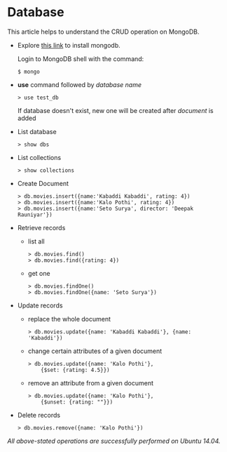 # Database

This article helps to understand the CRUD operation on MongoDB.

* Explore [this link](https://docs.mongodb.com/manual/tutorial/install-mongodb-on-ubuntu/) to install mongodb.

  Login to MongoDB shell with the command:
  ```
  $ mongo
  ```
  
* **use** command followed by *database name*
  ```
  > use test_db
  ```
  If database doesn't exist, new one will be created after *document* is added

* List database
  ```
  > show dbs
  ```
* List collections
  ```
  > show collections
  ```
* Create Document
  ```
  > db.movies.insert({name:'Kabaddi Kabaddi', rating: 4})
  > db.movies.insert({name:'Kalo Pothi', rating: 4})
  > db.movies.insert({name:'Seto Surya', director: 'Deepak Rauniyar'})
  ```

* Retrieve records
  * list all
    ```
    > db.movies.find()
    > db.movies.find({rating: 4})
    ```
  * get one
    ```
    > db.movies.findOne()
    > db.movies.findOne({name: 'Seto Surya'})
    ```
 
* Update records
  * replace the whole document
    ```
    > db.movies.update({name: 'Kabaddi Kabaddi'}, {name: 'Kabaddi'}) 
    ```
  * change certain attributes of a given document
    ```
    > db.movies.update({name: 'Kalo Pothi'},
        {$set: {rating: 4.5}})
    ```
  * remove an attribute from a given document
     ```
     > db.movies.update({name: 'Kalo Pothi'},
         {$unset: {rating: ""}})
     ```
  
* Delete records
  ```
  > db.movies.remove({name: 'Kalo Pothi'})
  ```
  
*All above-stated operations are successfully performed on Ubuntu 14.04.*